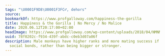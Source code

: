 ```yaml
---
tags: "\U0001F9D8\U0001F3FC‍♂️, dehors"
source:
bookmarkOf: https://www.profgalloway.com/happiness-the-gorilla
title: Happiness & the Gorilla | No Mercy / No Malice
date: 2020.06.12T20:17:00+02:00
headImage: https://www.profgalloway.com/wp-content/uploads/2018/04/NMNM-Week-72-blog-47.png
uuid: 78f0202c-f934-439f-abdc-c0eb3d07a06f
description: Male monkeys have higher ranks and more mating success if they have more
  social bonds, rather than being bigger or stronger.
---
```



